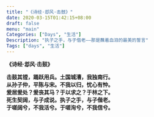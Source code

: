```yaml
---
title: "《诗经·邶风·击鼓》"
date: 2020-03-15T01:42:15+08:00
draft: false
menu: "main"
Categories: ["Days", "生活"]
Description: "执子之手，与子偕老——那是蘸着血泪的最美的誓言"
Tags: ["days", "生活"]
---
```


**《诗经·邶风·击鼓》**

**击鼓其镗，踊跃用兵。土国城漕，我独南行。**    
**从孙子仲，平陈与宋。不我以归，忧心有忡。**    
**爰居爰处？爰丧其马？于以求之？于林之下。**    
**死生契阔，与子成说。执子之手，与子偕老。**    
**于嗟阔兮，不我活兮。于嗟洵兮，不我信兮。**    

